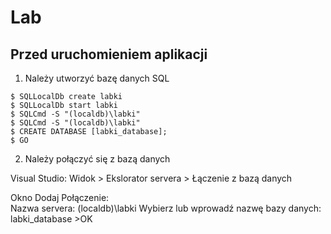 # Lab

## Przed uruchomieniem aplikacji

1) Należy utworzyć bazę danych SQL

```
$ SQLLocalDb create labki
$ SQLLocalDb start labki
$ SQLCmd -S "(localdb)\labki"
$ SQLCmd -S "(localdb)\labki"
$ CREATE DATABASE [labki_database];
$ GO

```
2) Należy połączyć się z bazą danych

Visual Studio: Widok > Ekslorator servera > Łączenie z bazą danych

Okno Dodaj Połączenie:  
Nazwa servera: (localdb)\labki
Wybierz lub wprowadź nazwę bazy danych: labki_database >OK

